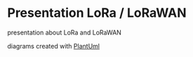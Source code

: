 # Presentation LoRa / LoRaWAN
presentation about LoRa and LoRaWAN

diagrams created with [PlantUml](https://plantuml.com/)
